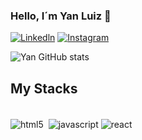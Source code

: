 ### Hello, I´m Yan Luiz 🤗

[![Linkedln](https://img.shields.io/badge/LinkedIn-0077B5?style=for-the-badge&logo=linkedin&logoColor=white)](https://www.linkedin.com/in/yan-luiz/)
[![Instagram](https://img.shields.io/badge/Instagram-E4405F?style=for-the-badge&logo=instagram&logoColor=white)](https://www.instagram.com/__yanluiz/)


![Yan GitHub stats](https://github-readme-stats.vercel.app/api?username=YanLuiz&show_icons=true&theme=dracula)

## My Stacks

<div style="display: inline-block"><br/>
  <img align="center" alt="html5" src="https://img.shields.io/badge/HTML5-E34F26?style=for-the-badge&logo=html5&logoColor=white"/>
  <img align="center" alt="" src="https://img.shields.io/badge/CSS3-1572B6?style=for-the-badge&logo=css3&logoColor=white"/>
  <img align = "center"  alt="javascript" src="https://img.shields.io/badge/JavaScript-323330?style=for-the-badge&logo=javascript&logoColor=F7DF1E"/>
  <img align = "center"  alt="react" src="https://img.shields.io/badge/React-20232A?style=for-the-badge&logo=react&logoColor=61DAFB"/>
</div>
